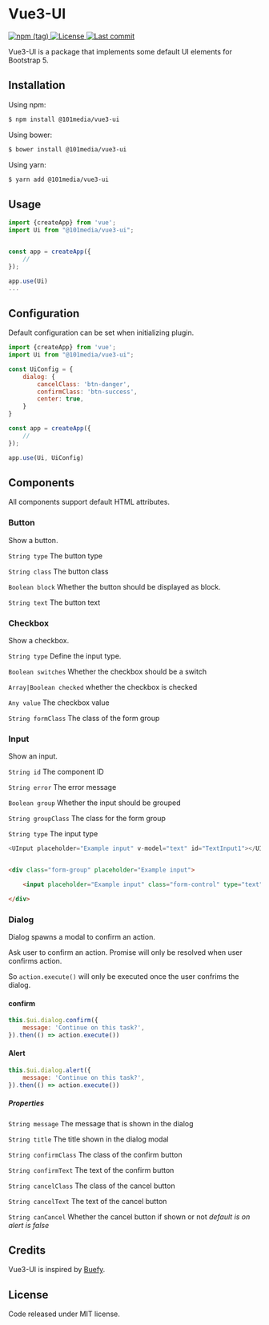 # Vue3-UI

<p>
  <a href="https://www.npmjs.com/package/@101media/vue3-ui" title="Version" target="_blank" rel="noopener noreferrer">
    <img alt="npm (tag)" src="https://img.shields.io/npm/v/@101media/vue3-ui">
  </a>
  <a href="https://www.npmjs.com/package/@101media/vue3-ui" title="License" target="_blank" rel="noopener noreferrer">
    <img src="https://img.shields.io/npm/l/@101media/vue3-ui" alt="License">
  </a>
  <a href="https://github.com/vueup/vue-quill" title="Last commit" target="_blank" rel="noopener noreferrer">
    <img src="https://img.shields.io/github/last-commit/101media/vue3-ui?logo=github" alt="Last commit">
  </a>
</p>

Vue3-UI is a package that implements some default UI elements for Bootstrap 5.

## Installation

Using npm:

```bash
$ npm install @101media/vue3-ui
```

Using bower:

```bash
$ bower install @101media/vue3-ui
```

Using yarn:

```bash
$ yarn add @101media/vue3-ui
```

## Usage

```js
import {createApp} from 'vue';
import Ui from "@101media/vue3-ui";


const app = createApp({
    //
});

app.use(Ui)
...

```

## Configuration

Default configuration can be set when initializing plugin.

```js 
import {createApp} from 'vue';
import Ui from "@101media/vue3-ui";

const UiConfig = {
    dialog: {
        cancelClass: 'btn-danger',
        confirmClass: 'btn-success',
        center: true,
    }
}

const app = createApp({
    //
});

app.use(Ui, UiConfig)
 ```

## Components

All components support default HTML attributes.

### Button

Show a button.

`String type`
The button type

`String class`
The button class

`Boolean block`
Whether the button should be displayed as block.

`String text`
The button text

### Checkbox

Show a checkbox.

`String type`
Define the input type.

`Boolean switches`
Whether the checkbox should be a switch

`Array|Boolean checked`
whether the checkbox is checked

`Any value`
The checkbox value

`String formClass`
The class of the form group

### Input

Show an input.

`String id`
The component ID

`String error`
The error message

`Boolean group`
Whether the input should be grouped

`String groupClass`
The class for the form group

`String type`
The input type

```js
<UInput placeholder="Example input" v-model="text" id="TextInput1"></UInput>
```

```html

<div class="form-group" placeholder="Example input">

    <input placeholder="Example input" class="form-control" type="text">

</div>
```

### Dialog

Dialog spawns a modal to confirm an action.

Ask user to confirm an action. Promise will only be resolved when user confirms action.

So `action.execute()` will only be executed once the user confrims the dialog.

#### confirm

```js
this.$ui.dialog.confirm({
    message: 'Continue on this task?',
}).then(() => action.execute())
```

#### Alert

```js
this.$ui.dialog.alert({
    message: 'Continue on this task?',
}).then(() => action.execute())
```

##### Properties

`String message`
The message that is shown in the dialog

`String title`
The title shown in the dialog modal

`String confirmClass`
The class of the confirm button

`String confirmText`
The text of the confirm button

`String cancelClass`
The class of the cancel button

`String cancelText`
The text of the cancel button

`String canCancel`
Whether the cancel button if shown or not
*_default is on alert is false_*

## Credits

Vue3-UI is inspired by [Buefy](https://github.com/buefy/buefy).

## License

Code released under MIT license.